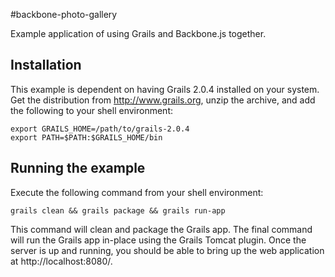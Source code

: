 #backbone-photo-gallery

Example application of using Grails and Backbone.js together.


## Installation
This example is dependent on having Grails 2.0.4 installed on your system.  Get the distribution from http://www.grails.org, unzip the archive, and add the following to your shell environment:

    export GRAILS_HOME=/path/to/grails-2.0.4
    export PATH=$PATH:$GRAILS_HOME/bin



## Running the example
Execute the following command from your shell environment:

    grails clean && grails package && grails run-app
    
This command will clean and package the Grails app.  The final command will run the Grails app in-place using the Grails Tomcat plugin.  Once the server is up and running, you should be able to bring up the web application at http://localhost:8080/.   


